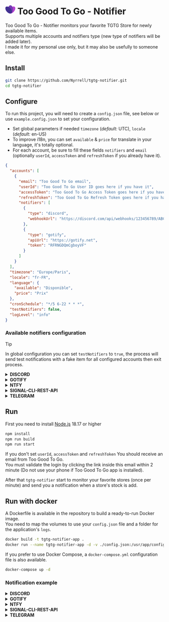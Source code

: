 # ![icon](media/icon.png) Too Good To Go - Notifier

Too Good To Go - Notifier monitors your favorite TGTG Store for newly available items.  
Supports multiple accounts and notifiers type (new type of notifiers will be added later).  
I made it for my personal use only, but it may also be usefully to someone else.

## Install

```zsh
git clone https://github.com/Nyrrell/tgtg-notifier.git
cd tgtg-notifier
```

## Configure

To run this project, you will need to create a `config.json` file, see below or use `example.config.json` to set your
configuration.


- Set global parameters if needed `timezone` (_default:_ UTC), `locale` (_default:_ en-US)
- To improve i18n, you can set `available` & `price` for translate in your language, it's totally optional.
- For each account, be sure to fill these fields `notifiers` and `email` (optionally `userId`, `accessToken`
and `refreshToken` if you already have it).  

```json
{
  "accounts": [
    {
      "email": "Too Good To Go email",
      "userId": "Too Good To Go User ID goes here if you have it",
      "accessToken": "Too Good To Go Access Token goes here if you have it",
      "refreshToken": "Too Good To Go Refresh Token goes here if you have it",
      "notifiers": [
        {
          "type": "discord",
          "webhookUrl": "https://discord.com/api/webhooks/123456789/ABCDEFG123456789"
        },
        {
          "type": "gotify",
          "apiUrl": "https://gotify.net",
          "token": "RFRNGDQmCgboyVF"
        }
      ]
    }
  ],
  "timezone": "Europe/Paris",
  "locale": "fr-FR",
  "language": {
    "available": "Disponible",
    "price": "Prix"
  },
  "cronSchedule": "*/5 6-22 * * *",
  "testNotifiers": false,
  "logLevel": "info"
}
```

### Available notifiers configuration
> [!TIP]
> In global configuration you can set `testNotifiers` to `true`, the process will send test notifications with a fake item for all configured accounts then exit process.

<details>
<summary><b>DISCORD</b></summary>

- <b>type</b> : _string_ = `discord`
- <b>webhookUrl</b> : _string_ = `https://discord.com/api/webhooks/123456789/ABCDEFG123456789`
  - [How to create a webhook](https://support.discord.com/hc/en-us/articles/228383668-Intro-to-Webhooks)
</details>
<details>
<summary><b>GOTIFY</b></summary>

- <b>type</b> : _string_ = `gotify`
- <b>apiUrl</b> : _string_ = `https://gotify.net`
- <b>token</b> : _string_ = `RFRNGDQmCgboyVF`  
  - On the Gotify web UI, Apps > Create Application > reveal the token  
- <b>priority</b>? : _number_ = `10`
  - The priority level sent with the message (Default 5)
</details>
<details>
<summary><b>NTFY</b></summary>

- <b>type</b> : _string_ = `ntfy`
- <b>apiUrl</b> : _string_ = `https://ntfy.sh`
- <b>topic</b> : _string_ = `tgtg`
- <b>token</b>? : _string_ = `tk_AgQdq7mVBoFD37zQVN29RhuMzNIz2`
  - Optional if your server don't use it. [How to create a token](https://docs.ntfy.sh/config/#access-tokens)
- <b>priority</b>? : _number_ = `5`
  - The priority level sent with the message, range 1 - 5 (Default 3)
</details>
<details>
<summary><b>SIGNAL-CLI-REST-API</b></summary>

- <b>type</b> : _string_ = `signal`
- <b>apiUrl</b> : _string_ = `http://127.0.0.1:8080`
- <b>number</b> : _string_ = `+431212131491291`
  - Registered Phone Number
- <b>recipients</b> : _array\<string\>_ = `["group.ckRzaEd4VmRzNnJaASAEsasa", "+4912812812121"]`
  - Accept group-id and phone number

>Tested with [signal-cli-rest-api](https://github.com/bbernhard/signal-cli-rest-api) but [python-signal-cli-rest-api](https://gitlab.com/morph027/python-signal-cli-rest-api/) will work too, project documentation say :  
>_It is quite similar to bbernhard/signal-cli-rest-api, [...] i’m tempted to mimic bbernhard’s API routes as close as possible._
</details>
<details>
<summary><b>TELEGRAM</b></summary>

- <b>type</b> : _string_ = `telegram`
- <b>apiUrl</b>? : _string_ = `https://api.telegram.org`
  - Just in case url api is moved (optional)
- <b>token</b> : _string_ = `110201543:AAHdqTcvCH1vGWJxfSeofSAs0K5PALDsaw`
  - [How to create a bot and get your token](https://core.telegram.org/bots/features#botfather)
- <b>chatId</b> : _string_ | _number_ = `-100123456789`
  - Unique identifier for the target chat or username of the target channel
- **messageThreadId**? : _number_ = `6`
  - Unique identifier for the target message thread (topic) of the forum (optional)
</details>

## Run

First you need to install [Node.js](https://nodejs.org/) 18.17 or higher

```zsh
npm install
npm run build
npm run start
```

If you don't set `userId`, `accessToken` and `refreshToken` You should receive an email from Too Good To Go.<br>
You must validate the login by clicking the link inside this email within 2 minute (Do not use your phone if Too Good To
Go app is installed).<br>

After that `tgtg-notifier` start to monitor your favorite stores (once per minute) and send you a notification when a
store's stock is add.

## Run with docker

A Dockerfile is available in the repository to build a ready-to-run Docker image.<br>
You need to map the volumes to use your `config.json` file and a folder for the application's `logs`.

```zsh
docker build -t tgtg-notifier-app .
docker run --name tgtg-notifier-app -d -v ./config.json:/usr/app/config.json -v ./logs/:/usr/app/logs tgtg-notifier-app
```

If you prefer to use Docker Compose, a `docker-compose.yml` configuration file is also available.

```zsh
docker-compose up -d
```

### Notification example
<details><summary><b>DISCORD</b></summary>

![notif](media/notifiers/discord.png)
</details>
<details><summary><b>GOTIFY</b></summary>

![notif](media/notifiers/gotify.png)
</details>
<details><summary><b>NTFY</b></summary>

![notif](media/notifiers/ntfy.png)
</details>
<details><summary><b>SIGNAL-CLI-REST-API</b></summary>

![notif](media/notifiers/signal.png)
</details>
<details><summary><b>TELEGRAM</b></summary>

![notif](media/notifiers/telegram.png)
</details>
